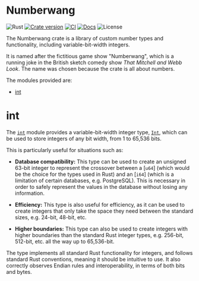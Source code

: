 # Numberwang

![Rust](https://img.shields.io/badge/Rust-1.81%2B-b7410e?style=flat&logo=rust&logoColor=white&labelColor=b7410e)
[![Crate version](https://img.shields.io/crates/v/numberwang?style=flat)](https://crates.io/crates/numberwang)
[![CI](https://img.shields.io/github/actions/workflow/status/danwilliams/numberwang/ci.yml?style=flat&logo=github&logoColor=white&label=build%2Ftest)](https://github.com/danwilliams/numberwang/actions/workflows/ci.yml)
[![Docs](https://img.shields.io/docsrs/numberwang?style=flat&logo=docs.rs&logoColor=white)](https://docs.rs/crate/numberwang/latest)
![License](https://img.shields.io/github/license/danwilliams/numberwang?style=flat)

The Numberwang crate is a library of custom number types and functionality,
including variable-bit-width integers.

It is named after the fictitious game show "Numberwang", which is a running joke
in the British sketch comedy show *That Mitchell and Webb Look*. The name was
chosen because the crate is all about numbers.

The modules provided are:

  - [int](#int)


# int

The [`int`](https://docs.rs/numberwang/latest/numberwang/int/index.html) module
provides a variable-bit-width integer type, [`Int`](https://docs.rs/numberwang/latest/numberwang/int/struct.Int.html),
which can be used to store integers of any bit width, from 1 to 65,536 bits.

This is particularly useful for situations such as:

  - **Database compatibility:** This type can be used to create an unsigned
    63-bit integer to represent the crossover between a [`u64`] (which would be
    the choice for the types used in Rust) and an [`i64`] (which is a limitation
    of certain databases, e.g. PostgreSQL). This is necessary in order to safely
    represent the values in the database without losing any information.

  - **Efficiency:** This type is also useful for efficiency, as it can be used
    to create integers that only take the space they need between the standard
    sizes, e.g. 24-bit, 48-bit, etc.

  - **Higher boundaries:** This type can also be used to create integers with
    higher boundaries than the standard Rust integer types, e.g. 256-bit,
    512-bit, etc. all the way up to 65,536-bit.

The type implements all standard Rust functionality for integers, and follows
standard Rust conventions, meaning it should be intuitive to use. It also
correctly observes Endian rules and interoperability, in terms of both bits and
bytes.



